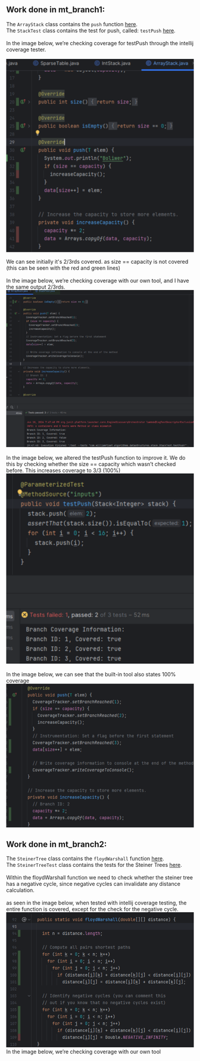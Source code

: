 ## Work done in mt_branch1:

The `ArrayStack` class contains the `push` function [here](src/main/java/com/williamfiset/algorithms/datastructures/stack/ArrayStack.java). <br>
The `StackTest` class contains the test for push, called: `testPush` [here](src/test/java/com/williamfiset/algorithms/datastructures/stack/StackTest.java).
<br><br>
In the image below, we’re checking coverage for testPush through the intellij coverage tester. <br><br>
![no alt](readMeImages/branch1img1.png)

We can see initially it's 2/3rds covered. as size == capacity is not covered (this can be seen with the red and green lines)
<br><br>
In the image below, we’re checking coverage with our own tool, and I have the same output 2/3rds.
![no alt](readMeImages/branch1img2.png)
<br> <br>
In the image below, we altered the testPush function to improve it. We do this by checking whether the  size == capacity which wasn’t checked before. This increases coverage to 3/3 (100%)<br>
![no alt](readMeImages/branch1img3.png)
<br><br>
In the image below, we can see that the built-in tool also states 100% coverage
![no alt](readMeImages/branch1img4.png)

## Work done in mt_branch2:

The `SteinerTree` class contains the `floydWarshall` function [here](src/main/java/com/williamfiset/algorithms/graphtheory/SteinerTree.java). <br>
The `SteinerTreeTest` class contains the tests for the Steiner Trees [here](src/test/java/com/williamfiset/algorithms/datastructures/stack/StackTest.java).
<br><br>
Within the floydWarshall function we need to check whether the steiner tree has a negative cycle, since negative cycles can invalidate any distance calculation.
<br><br>
as seen in the image below, when tested with intellij coverage testing, the entire function is covered, except for the check for the negative cycle.
<br>
![no alt](readMeImages/branch2img1.png)
<br>
In the image below, we’re checking coverage with our own tool
<br>